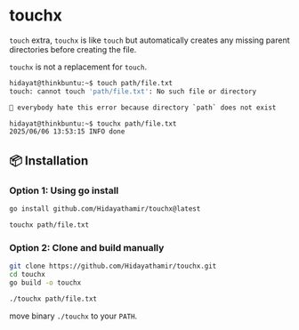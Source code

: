 # touchx
`touch` extra, `touchx` is like `touch` but automatically creates any missing parent directories before creating the file.

`touchx` is not a replacement for `touch`.

```bash
hidayat@thinkbuntu:~$ touch path/file.txt
touch: cannot touch 'path/file.txt': No such file or directory

🤮 everybody hate this error because directory `path` does not exist

hidayat@thinkbuntu:~$ touchx path/file.txt 
2025/06/06 13:53:15 INFO done
```

## 📦 Installation

### Option 1: Using go install

```bash
go install github.com/Hidayathamir/touchx@latest
```

```bash
touchx path/file.txt
```

### Option 2: Clone and build manually

```bash
git clone https://github.com/Hidayathamir/touchx.git
cd touchx
go build -o touchx
```

```bash
./touchx path/file.txt
```

move binary `./touchx` to your `PATH`.
